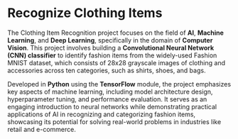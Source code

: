 # Recognize Clothing Items
The Clothing Item Recognition project focuses on the field of **AI**, **Machine Learning**, and **Deep Learning**, specifically in the domain of **Computer Vision**. This project involves building a **Convolutional Neural Network (CNN) classifier** to identify fashion items from the widely-used Fashion MNIST dataset, which consists of 28x28 grayscale images of clothing and accessories across ten categories, such as shirts, shoes, and bags.

Developed in **Python** using the **TensorFlow** module, the project emphasizes key aspects of machine learning, including model architecture design, hyperparameter tuning, and performance evaluation. It serves as an engaging introduction to neural networks while demonstrating practical applications of AI in recognizing and categorizing fashion items, showcasing its potential for solving real-world problems in industries like retail and e-commerce.
